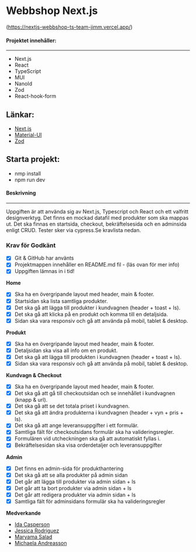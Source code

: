 # Webbshop Next.js

(https://nextjs-webbshop-ts-team-jimm.vercel.app/)

#### Projektet innehåller:

---

- Next.js
- React
- TypeScript
- MUI
- NanoId
- Zod
- React-hook-form

## Länkar:

- [Next.js](https://nextjs.org/)
- [Material-UI](https://mui.com/)
- [Zod](https://zod.dev/)

## Starta projekt:

- nmp install
- npm run dev

#### Beskrivning

---

Uppgiften är att använda sig av Next.js, Typescript och React och ett valfritt designverktyg. Det finns en mockad datafil med produkter som ska mappas ut. Det ska finnas en startsida, checkout, bekräftelsesida och en adminsida enligt CRUD. Tester sker via cypress.Se kravlista nedan.

### Krav för Godkänt

- [x] Git & GitHub har använts
- [x] Projektmappen innehåller en README.md fil - (läs ovan för mer info)
- [x] Uppgiften lämnas in i tid!

**Home**

- [x] Ska ha en övergripande layout med header, main & footer.
- [x] Startsidan ska lista samtliga produkter.
- [x] Det ska gå att lägga till produkter i kundvagnen (header + toast + ls).
- [x] Det ska gå att klicka på en produkt och komma till en detaljsida.
- [x] Sidan ska vara responsiv och gå att använda på mobil, tablet & desktop.

**Produkt**

- [x] Ska ha en övergripande layout med header, main & footer.
- [x] Detaljsidan ska visa all info om en produkt.
- [x] Det ska gå att lägga till produkten i kundvagnen (header + toast + ls).
- [x] Sidan ska vara responsiv och gå att använda på mobil, tablet & desktop.

**Kundvagn & Checkout**

- [x] Ska ha en övergripande layout med header, main & footer.
- [x] Det ska gå att gå till checkoutsidan och se innehållet i kundvagnen (knapp & url).
- [x] Det ska gå att se det totala priset i kundvagnen.
- [x] Det ska gå att ändra produkterna i kundvagnen (header + vyn + pris + ls).
- [x] Det ska gå att ange leveransuppgifter i ett formulär.
- [x] Samtliga fält för checkoutsidans formulär ska ha valideringsregler.
- [x] Formulären vid utcheckningen ska gå att automatiskt fyllas i.
- [x] Bekräftelsesidan ska visa orderdetaljer och leveransuppgifter

**Admin**

- [x] Det finns en admin-sida för produkthantering
- [x] Det ska gå att se alla produkter på admin sidan
- [x] Det går att lägga till produkter via admin sidan + ls
- [x] Det går att ta bort produkter via admin sidan + ls
- [x] Det går att redigera produkter via admin sidan + ls
- [x] Samtliga fält för adminsidans formulär ska ha valideringsregler

**Medverkande**

- [Ida Casperson](https://github.com/iiddaa96)
- [Jessica Rodriguez](https://github.com/iiddaa96)
- [Maryama Salad](https://github.com/Maryamakeyf)
- [Michaela Andreasson](https://github.com/Navaas)
